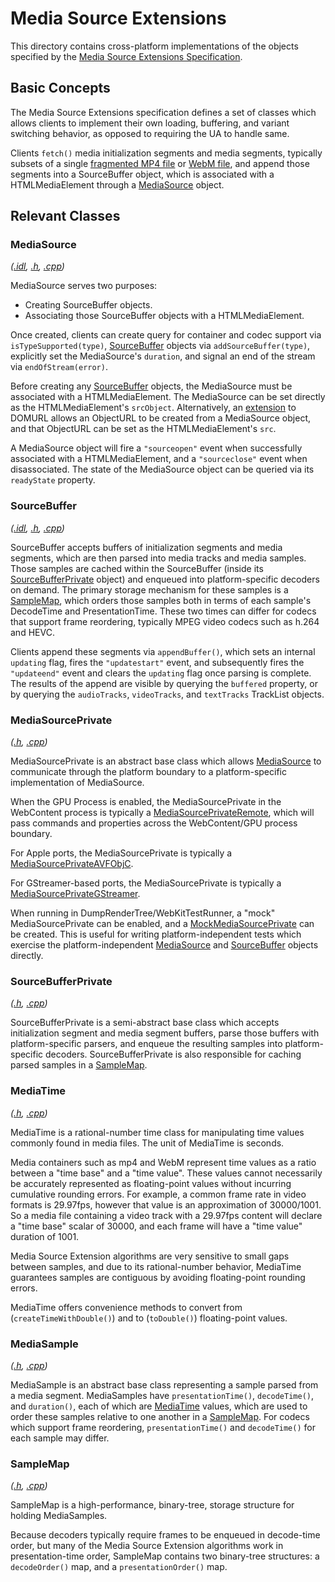 # Media Source Extensions

This directory contains cross-platform implementations of the objects specified by the [Media Source Extensions Specification](https://www.w3.org/TR/media-source/).

## Basic Concepts

The Media Source Extensions specification defines a set of classes which allows clients to implement their own loading, buffering, and variant switching behavior, as opposed to requiring the UA to handle same.

Clients `fetch()` media initialization segments and media segments, typically subsets of a single [fragmented MP4 file](https://www.w3.org/TR/mse-byte-stream-format-isobmff/) or [WebM file](https://www.w3.org/TR/mse-byte-stream-format-webm/), and append those segments into a SourceBuffer object, which is associated with a HTMLMediaElement through a [MediaSource](#mediasource) object.

## Relevant Classes

### MediaSource ###

_([.idl](MediaSource.idl), [.h](MediaSource.h), [.cpp](MediaSource.cpp))_

MediaSource serves two purposes:
* Creating SourceBuffer objects.
* Associating those SourceBuffer objects with a HTMLMediaElement.

Once created, clients can create query for container and codec support via `isTypeSupported(type)`, [SourceBuffer](#sourcebuffer) objects via `addSourceBuffer(type)`, explicitly set the MediaSource's `duration`, and signal an end of the stream via `endOfStream(error)`.

Before creating any [SourceBuffer](#sourcebuffer) objects, the MediaSource must be associated with a HTMLMediaElement. The MediaSource can be set directly as the HTMLMediaElement's `srcObject`. Alternatively, an [extension](DOMURL+MediaSource.idl) to DOMURL allows an ObjectURL to be created from a MediaSource object, and that ObjectURL can be set as the HTMLMediaElement's `src`.

A MediaSource object will fire a `"sourceopen"` event when successfully associated with a HTMLMediaElement, and a `"sourceclose"` event when disassociated. The state of the MediaSource object can be queried via its `readyState` property.

### SourceBuffer ###

_([.idl](SourceBuffer.idl), [.h](SourceBuffer.h), [.cpp](SourceBuffer.cpp))_

SourceBuffer accepts buffers of initialization segments and media segments, which are then parsed into media tracks and media samples. Those samples are cached within the SourceBuffer (inside its [SourceBufferPrivate](../platform/graphics/SourceBufferPrivate.h) object) and enqueued into platform-specific decoders on demand. The primary storage mechanism for these samples is a [SampleMap](#samplemap), which orders those samples both in terms of each sample's DecodeTime and PresentationTime. These two times can differ for codecs that support frame reordering, typically MPEG video codecs such as h.264 and HEVC.

Clients append these segments via `appendBuffer()`, which sets an internal `updating` flag, fires the `"updatestart"` event, and subsequently fires the `"updateend"` event and clears the `updating` flag once parsing is complete. The results of the append are visible by querying the `buffered` property, or by querying the `audioTracks`, `videoTracks`, and `textTracks` TrackList objects.

### MediaSourcePrivate ###

_([.h](../platform/graphics/MediaSourcePrivate.h), [.cpp](../platform/graphics/MediaSourcePrivate.cpp))_

MediaSourcePrivate is an abstract base class which allows [MediaSource](#mediasource) to communicate through the platform boundary to a platform-specific implementation of MediaSource.

When the GPU Process is enabled, the MediaSourcePrivate in the WebContent process is typically a [MediaSourcePrivateRemote](../../WebKit/WebProcess/GPU/media/MediaSourcePrivateRemote.h), which will pass commands and properties across the WebContent/GPU process boundary.

For Apple ports, the MediaSourcePrivate is typically a [MediaSourcePrivateAVFObjC](../platform/graphics/avfoundation/objc/MediaSourcePrivateAVFObjC.h).

For GStreamer-based ports, the MediaSourcePrivate is typically a [MediaSourcePrivateGStreamer](../platform/graphics/gstreamer/mse/MediaSourcePrivateGStreamer.h).

When running in DumpRenderTree/WebKitTestRunner, a "mock" MediaSourcePrivate can be enabled, and a [MockMediaSourcePrivate](../platform/mock/mediasource/MockMediaSourcePrivate.h) can be created. This is useful for writing platform-independent tests which exercise the platform-independent [MediaSource](#mediasource) and [SourceBuffer](#sourcebuffer) objects directly.

### SourceBufferPrivate ###

_([.h](../platform/graphics/SourceBufferPrivate.h), [.cpp](../platform/graphics/SourceBufferPrivate.cpp))_

SourceBufferPrivate is a semi-abstract base class which accepts initialization segment and media segment buffers, parse those buffers with platform-specific parsers, and enqueue the resulting samples into platform-specific decoders. SourceBufferPrivate is also responsible for caching parsed samples in a [SampleMap](#samplemap).

### MediaTime ### 

_([.h](../../WTF/wtf/MediaTime.h), [.cpp](../../WTF/wtf/MediaTime.cpp))_

MediaTime is a rational-number time class for manipulating time values commonly found in media files. The unit of MediaTime is seconds.

Media containers such as mp4 and WebM represent time values as a ratio between a "time base" and a "time value". These values cannot necessarily be accurately represented as floating-point values without incurring cumulative rounding errors.  For example, a common frame rate in video formats is 29.97fps, however that value is an approximation of 30000/1001. So a media file containing a video track with a 29.97fps content will declare a "time base" scalar of 30000, and each frame will have a "time value" duration of 1001.

Media Source Extension algorithms are very sensitive to small gaps between samples, and due to its rational-number behavior, MediaTime guarantees samples are contiguous by avoiding floating-point rounding errors.

MediaTime offers convenience methods to convert from (`createTimeWithDouble()`) and to (`toDouble()`) floating-point values.

### MediaSample ###

_([.h](../platform/MediaSample.h), [.cpp](../platform/MediaSample.cpp))_

MediaSample is an abstract base class representing a sample parsed from a media segment. MediaSamples have `presentationTime()`, `decodeTime()`, and `duration()`, each of which are [MediaTime](#mediatime) values, which are used to order these samples relative to one another in a [SampleMap](#samplemap). For codecs which support frame reordering, `presentationTime()` and `decodeTime()` for each sample may differ.

### SampleMap ###

_([.h](SampleMap.h), [.cpp](SampleMap.cpp))_

SampleMap is a high-performance, binary-tree, storage structure for holding MediaSamples.

Because decoders typically require frames to be enqueued in decode-time order, but many of the Media Source Extension algorithms work in presentation-time order, SampleMap contains two binary-tree structures: a `decodeOrder()` map, and a `presentationOrder()` map.
